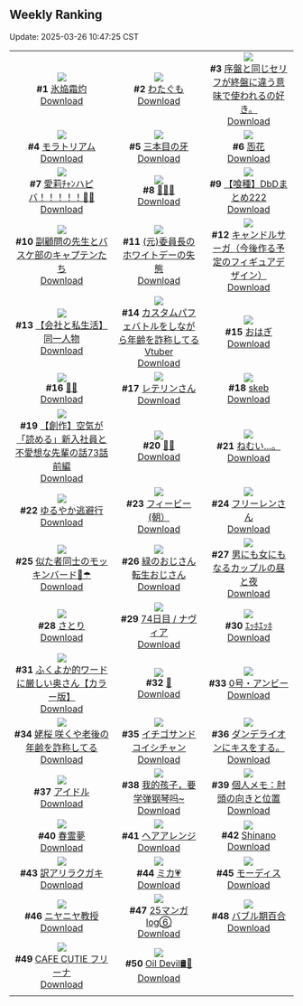 ## Weekly Ranking
Update: 2025-03-26 10:47:25 CST

|      |      |      |
| :----: | :----: | :----: |
| ![](https://i.pixiv.re/c/240x480/img-master/img/2025/03/19/00/00/22/128359794_p0_master1200.jpg)<br>**#1** [氷焔霜灼](https://www.pixiv.net/artworks/128359794)<br>[Download](https://i.pixiv.re/img-original/img/2025/03/19/00/00/22/128359794_p0.jpg) | ![](https://i.pixiv.re/c/240x480/img-master/img/2025/03/18/00/00/02/128327182_p0_master1200.jpg)<br>**#2** [わたぐも](https://www.pixiv.net/artworks/128327182)<br>[Download](https://i.pixiv.re/img-original/img/2025/03/18/00/00/02/128327182_p0.jpg) | ![](https://i.pixiv.re/c/240x480/img-master/img/2025/03/19/21/37/39/128382663_p0_master1200.jpg)<br>**#3** [序盤と同じセリフが終盤に違う意味で使われるの好き。](https://www.pixiv.net/artworks/128382663)<br>[Download](https://i.pixiv.re/img-original/img/2025/03/19/21/37/39/128382663_p0.jpg) |
| ![](https://i.pixiv.re/c/240x480/img-master/img/2025/03/18/00/00/01/128327174_p0_master1200.jpg)<br>**#4** [モラトリアム](https://www.pixiv.net/artworks/128327174)<br>[Download](https://i.pixiv.re/img-original/img/2025/03/18/00/00/01/128327174_p0.jpg) | ![](https://i.pixiv.re/c/240x480/img-master/img/2025/03/19/00/00/18/128359772_p0_master1200.jpg)<br>**#5** [三本目の牙](https://www.pixiv.net/artworks/128359772)<br>[Download](https://i.pixiv.re/img-original/img/2025/03/19/00/00/18/128359772_p0.jpg) | ![](https://i.pixiv.re/c/240x480/img-master/img/2025/03/19/20/32/27/128361198_p0_master1200.jpg)<br>**#6** [㤅花](https://www.pixiv.net/artworks/128361198)<br>[Download](https://i.pixiv.re/img-original/img/2025/03/19/20/32/27/128361198_p0.png) |
| ![](https://i.pixiv.re/c/240x480/img-master/img/2025/03/19/00/00/05/128359689_p0_master1200.jpg)<br>**#7** [愛莉ﾁｬﾝハピバ！！！！！🎂🎉](https://www.pixiv.net/artworks/128359689)<br>[Download](https://i.pixiv.re/img-original/img/2025/03/19/00/00/05/128359689_p0.jpg) | ![](https://i.pixiv.re/c/240x480/img-master/img/2025/03/19/00/09/38/128360429_p0_master1200.jpg)<br>**#8** [💚🤍🫧](https://www.pixiv.net/artworks/128360429)<br>[Download](https://i.pixiv.re/img-original/img/2025/03/19/00/09/38/128360429_p0.png) | ![](https://i.pixiv.re/c/240x480/img-master/img/2025/03/20/18/14/53/128378713_p0_master1200.jpg)<br>**#9** [【喰種】DbDまとめ222](https://www.pixiv.net/artworks/128378713)<br>[Download](https://i.pixiv.re/img-original/img/2025/03/20/18/14/53/128378713_p0.png) |
| ![](https://i.pixiv.re/c/240x480/img-master/img/2025/03/18/20/41/37/128351924_p0_master1200.jpg)<br>**#10** [副顧問の先生とバスケ部のキャプテンたち](https://www.pixiv.net/artworks/128351924)<br>[Download](https://i.pixiv.re/img-original/img/2025/03/18/20/41/37/128351924_p0.jpg) | ![](https://i.pixiv.re/c/240x480/img-master/img/2025/03/19/17/58/06/128379487_p0_master1200.jpg)<br>**#11** [(元)委員長のホワイトデーの失態](https://www.pixiv.net/artworks/128379487)<br>[Download](https://i.pixiv.re/img-original/img/2025/03/19/17/58/06/128379487_p0.jpg) | ![](https://i.pixiv.re/c/240x480/img-master/img/2025/03/19/00/00/26/128359809_p0_master1200.jpg)<br>**#12** [キャンドルサーガ（今後作る予定のフィギュアデザイン）](https://www.pixiv.net/artworks/128359809)<br>[Download](https://i.pixiv.re/img-original/img/2025/03/19/00/00/26/128359809_p0.jpg) |
| ![](https://i.pixiv.re/c/240x480/img-master/img/2025/03/18/12/00/19/128339916_p0_master1200.jpg)<br>**#13** [【会社と私生活】同一人物](https://www.pixiv.net/artworks/128339916)<br>[Download](https://i.pixiv.re/img-original/img/2025/03/18/12/00/19/128339916_p0.jpg) | ![](https://i.pixiv.re/c/240x480/img-master/img/2025/03/19/21/04/00/128385586_p0_master1200.jpg)<br>**#14** [カスタムパフェバトルをしながら年齢を詐称してるVtuber](https://www.pixiv.net/artworks/128385586)<br>[Download](https://i.pixiv.re/img-original/img/2025/03/19/21/04/00/128385586_p0.png) | ![](https://i.pixiv.re/c/240x480/img-master/img/2025/03/18/20/30/01/128351508_p0_master1200.jpg)<br>**#15** [おはぎ](https://www.pixiv.net/artworks/128351508)<br>[Download](https://i.pixiv.re/img-original/img/2025/03/18/20/30/01/128351508_p0.png) |
| ![](https://i.pixiv.re/c/240x480/img-master/img/2025/03/19/00/00/11/128359728_p0_master1200.jpg)<br>**#16** [🤍🩵](https://www.pixiv.net/artworks/128359728)<br>[Download](https://i.pixiv.re/img-original/img/2025/03/19/00/00/11/128359728_p0.png) | ![](https://i.pixiv.re/c/240x480/img-master/img/2025/03/19/16/58/50/128378150_p0_master1200.jpg)<br>**#17** [レテリンさん](https://www.pixiv.net/artworks/128378150)<br>[Download](https://i.pixiv.re/img-original/img/2025/03/19/16/58/50/128378150_p0.png) | ![](https://i.pixiv.re/c/240x480/img-master/img/2025/03/19/00/12/00/128360533_p0_master1200.jpg)<br>**#18** [skeb](https://www.pixiv.net/artworks/128360533)<br>[Download](https://i.pixiv.re/img-original/img/2025/03/19/00/12/00/128360533_p0.png) |
| ![](https://i.pixiv.re/c/240x480/img-master/img/2025/03/20/18/52/00/128415685_p0_master1200.jpg)<br>**#19** [【創作】空気が「読める」新入社員と不愛想な先輩の話73話前編](https://www.pixiv.net/artworks/128415685)<br>[Download](https://i.pixiv.re/img-original/img/2025/03/20/18/52/00/128415685_p0.jpg) | ![](https://i.pixiv.re/c/240x480/img-master/img/2025/03/18/00/00/12/128327253_p0_master1200.jpg)<br>**#20** [🤍💜](https://www.pixiv.net/artworks/128327253)<br>[Download](https://i.pixiv.re/img-original/img/2025/03/18/00/00/12/128327253_p0.png) | ![](https://i.pixiv.re/c/240x480/img-master/img/2025/03/20/00/00/26/128392355_p0_master1200.jpg)<br>**#21** [ねむい…。](https://www.pixiv.net/artworks/128392355)<br>[Download](https://i.pixiv.re/img-original/img/2025/03/20/00/00/26/128392355_p0.png) |
| ![](https://i.pixiv.re/c/240x480/img-master/img/2025/03/18/16/44/32/128345038_p0_master1200.jpg)<br>**#22** [ゆるやか逃避行](https://www.pixiv.net/artworks/128345038)<br>[Download](https://i.pixiv.re/img-original/img/2025/03/18/16/44/32/128345038_p0.jpg) | ![](https://i.pixiv.re/c/240x480/img-master/img/2025/03/18/00/00/10/128327233_p0_master1200.jpg)<br>**#23** [フィービー(朝）](https://www.pixiv.net/artworks/128327233)<br>[Download](https://i.pixiv.re/img-original/img/2025/03/18/00/00/10/128327233_p0.jpg) | ![](https://i.pixiv.re/c/240x480/img-master/img/2025/03/19/00/04/57/128360200_p0_master1200.jpg)<br>**#24** [フリーレンさん](https://www.pixiv.net/artworks/128360200)<br>[Download](https://i.pixiv.re/img-original/img/2025/03/19/00/04/57/128360200_p0.png) |
| ![](https://i.pixiv.re/c/240x480/img-master/img/2025/03/19/17/57/54/128379481_p0_master1200.jpg)<br>**#25** [似た者同士のモッキンバード🦇☂](https://www.pixiv.net/artworks/128379481)<br>[Download](https://i.pixiv.re/img-original/img/2025/03/19/17/57/54/128379481_p0.jpg) | ![](https://i.pixiv.re/c/240x480/img-master/img/2025/03/18/23/21/46/128358205_p0_master1200.jpg)<br>**#26** [緑のおじさん転生おじさん](https://www.pixiv.net/artworks/128358205)<br>[Download](https://i.pixiv.re/img-original/img/2025/03/18/23/21/46/128358205_p0.jpg) | ![](https://i.pixiv.re/c/240x480/img-master/img/2025/03/20/00/00/29/128392369_p0_master1200.jpg)<br>**#27** [男にも女にもなるカップルの昼と夜](https://www.pixiv.net/artworks/128392369)<br>[Download](https://i.pixiv.re/img-original/img/2025/03/20/00/00/29/128392369_p0.jpg) |
| ![](https://i.pixiv.re/c/240x480/img-master/img/2025/03/20/02/11/02/128396562_p0_master1200.jpg)<br>**#28** [さとり](https://www.pixiv.net/artworks/128396562)<br>[Download](https://i.pixiv.re/img-original/img/2025/03/20/02/11/02/128396562_p0.png) | ![](https://i.pixiv.re/c/240x480/img-master/img/2025/03/19/23/57/27/128392089_p0_master1200.jpg)<br>**#29** [74日目 / ナヴィア](https://www.pixiv.net/artworks/128392089)<br>[Download](https://i.pixiv.re/img-original/img/2025/03/19/23/57/27/128392089_p0.jpg) | ![](https://i.pixiv.re/c/240x480/img-master/img/2025/03/19/21/16/32/128386035_p0_master1200.jpg)<br>**#30** [ｴｯﾎｴｯﾎ](https://www.pixiv.net/artworks/128386035)<br>[Download](https://i.pixiv.re/img-original/img/2025/03/19/21/16/32/128386035_p0.jpg) |
| ![](https://i.pixiv.re/c/240x480/img-master/img/2025/03/18/00/03/09/128327596_p0_master1200.jpg)<br>**#31** [ふくよか的ワードに厳しい奥さん【カラー版】](https://www.pixiv.net/artworks/128327596)<br>[Download](https://i.pixiv.re/img-original/img/2025/03/18/00/03/09/128327596_p0.jpg) | ![](https://i.pixiv.re/c/240x480/img-master/img/2025/03/19/01/41/06/128363319_p0_master1200.jpg)<br>**#32** [💛](https://www.pixiv.net/artworks/128363319)<br>[Download](https://i.pixiv.re/img-original/img/2025/03/19/01/41/06/128363319_p0.jpg) | ![](https://i.pixiv.re/c/240x480/img-master/img/2025/03/20/12/39/45/128406633_p0_master1200.jpg)<br>**#33** [0号・アンビー](https://www.pixiv.net/artworks/128406633)<br>[Download](https://i.pixiv.re/img-original/img/2025/03/20/12/39/45/128406633_p0.jpg) |
| ![](https://i.pixiv.re/c/240x480/img-master/img/2025/03/18/21/00/25/128352644_p0_master1200.jpg)<br>**#34** [姥桜 咲くや老後の 年齢を詐称してる](https://www.pixiv.net/artworks/128352644)<br>[Download](https://i.pixiv.re/img-original/img/2025/03/18/21/00/25/128352644_p0.png) | ![](https://i.pixiv.re/c/240x480/img-master/img/2025/03/20/00/00/16/128392298_p0_master1200.jpg)<br>**#35** [イチゴサンドコイシチャン](https://www.pixiv.net/artworks/128392298)<br>[Download](https://i.pixiv.re/img-original/img/2025/03/20/00/00/16/128392298_p0.jpg) | ![](https://i.pixiv.re/c/240x480/img-master/img/2025/03/19/19/13/21/128381974_p0_master1200.jpg)<br>**#36** [ダンデライオンにキスをする。](https://www.pixiv.net/artworks/128381974)<br>[Download](https://i.pixiv.re/img-original/img/2025/03/19/19/13/21/128381974_p0.jpg) |
| ![](https://i.pixiv.re/c/240x480/img-master/img/2025/03/18/00/01/17/128327429_p0_master1200.jpg)<br>**#37** [アイドル](https://www.pixiv.net/artworks/128327429)<br>[Download](https://i.pixiv.re/img-original/img/2025/03/18/00/01/17/128327429_p0.jpg) | ![](https://i.pixiv.re/c/240x480/img-master/img/2025/03/18/17/00/42/128345446_p0_master1200.jpg)<br>**#38** [我的孩子，要学弹钢琴吗~](https://www.pixiv.net/artworks/128345446)<br>[Download](https://i.pixiv.re/img-original/img/2025/03/18/17/00/42/128345446_p0.jpg) | ![](https://i.pixiv.re/c/240x480/img-master/img/2025/03/18/06/00/04/128334496_p0_master1200.jpg)<br>**#39** [個人メモ：肘頭の向きと位置](https://www.pixiv.net/artworks/128334496)<br>[Download](https://i.pixiv.re/img-original/img/2025/03/18/06/00/04/128334496_p0.jpg) |
| ![](https://i.pixiv.re/c/240x480/img-master/img/2025/03/19/00/34/24/128359775_p0_master1200.jpg)<br>**#40** [春霊夢](https://www.pixiv.net/artworks/128359775)<br>[Download](https://i.pixiv.re/img-original/img/2025/03/19/00/34/24/128359775_p0.jpg) | ![](https://i.pixiv.re/c/240x480/img-master/img/2025/03/19/11/37/25/128372122_p0_master1200.jpg)<br>**#41** [ヘアアレンジ](https://www.pixiv.net/artworks/128372122)<br>[Download](https://i.pixiv.re/img-original/img/2025/03/19/11/37/25/128372122_p0.jpg) | ![](https://i.pixiv.re/c/240x480/img-master/img/2025/03/19/19/08/54/128381837_p0_master1200.jpg)<br>**#42** [Shinano](https://www.pixiv.net/artworks/128381837)<br>[Download](https://i.pixiv.re/img-original/img/2025/03/19/19/08/54/128381837_p0.jpg) |
| ![](https://i.pixiv.re/c/240x480/img-master/img/2025/03/18/08/11/10/128336387_p0_master1200.jpg)<br>**#43** [訳アリラクガキ](https://www.pixiv.net/artworks/128336387)<br>[Download](https://i.pixiv.re/img-original/img/2025/03/18/08/11/10/128336387_p0.jpg) | ![](https://i.pixiv.re/c/240x480/img-master/img/2025/03/19/17/12/10/128378521_p0_master1200.jpg)<br>**#44** [ミカ💗](https://www.pixiv.net/artworks/128378521)<br>[Download](https://i.pixiv.re/img-original/img/2025/03/19/17/12/10/128378521_p0.png) | ![](https://i.pixiv.re/c/240x480/img-master/img/2025/03/19/16/40/10/128377761_p0_master1200.jpg)<br>**#45** [モーディス](https://www.pixiv.net/artworks/128377761)<br>[Download](https://i.pixiv.re/img-original/img/2025/03/19/16/40/10/128377761_p0.jpg) |
| ![](https://i.pixiv.re/c/240x480/img-master/img/2025/03/18/17/38/12/128346197_p0_master1200.jpg)<br>**#46** [ニヤニヤ教授](https://www.pixiv.net/artworks/128346197)<br>[Download](https://i.pixiv.re/img-original/img/2025/03/18/17/38/12/128346197_p0.png) | ![](https://i.pixiv.re/c/240x480/img-master/img/2025/03/20/00/03/28/128392691_p0_master1200.jpg)<br>**#47** [25マンガlog⑥](https://www.pixiv.net/artworks/128392691)<br>[Download](https://i.pixiv.re/img-original/img/2025/03/20/00/03/28/128392691_p0.jpg) | ![](https://i.pixiv.re/c/240x480/img-master/img/2025/03/20/22/16/28/128423236_p0_master1200.jpg)<br>**#48** [バブル期百合](https://www.pixiv.net/artworks/128423236)<br>[Download](https://i.pixiv.re/img-original/img/2025/03/20/22/16/28/128423236_p0.jpg) |
| ![](https://i.pixiv.re/c/240x480/img-master/img/2025/03/18/00/00/33/128327340_p0_master1200.jpg)<br>**#49** [CAFE CUTIE フリーナ](https://www.pixiv.net/artworks/128327340)<br>[Download](https://i.pixiv.re/img-original/img/2025/03/18/00/00/33/128327340_p0.jpg) | ![](https://i.pixiv.re/c/240x480/img-master/img/2025/03/19/18/15/25/128380206_p0_master1200.jpg)<br>**#50** [Oil Devil🛢️🦇](https://www.pixiv.net/artworks/128380206)<br>[Download](https://i.pixiv.re/img-original/img/2025/03/19/18/15/25/128380206_p0.jpg) |
|      |
